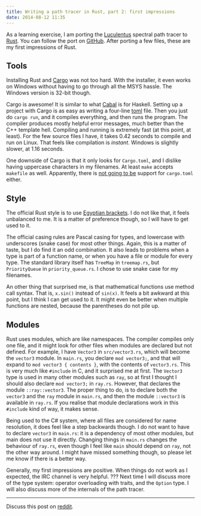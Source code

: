 ```yaml
---
title: Writing a path tracer in Rust, part 2: first impressions
date: 2014-08-12 11:35
---
```


As a learning exercise, I am porting the [Luculentus][luculentus] spectral path tracer to [Rust][rust].
You can follow the port on [GitHub][robigo-luculenta].
After porting a few files, these are my first impressions of Rust.

[rust]:             http://rust-lang.org
[luculentus]:       https://github.com/ruud-v-a/luculentus
[robigo-luculenta]: https://github.com/ruud-v-a/robigo-luculenta

Tools
-----
Installing Rust and [Cargo][cargo] was not too hard.
With the installer, it even works on Windows without having to go through all the MSYS hassle.
The Windows version is 32-bit though.

Cargo is awesome!
It is similar to what [Cabal][cabal] is for Haskell.
Setting up a project with Cargo is as easy as writing a four-line [toml][toml] file.
Then you just do `cargo run`, and it compiles everything, and then runs the program.
The compiler produces mostly helpful error messages, much better than the C++ template hell.
Compiling and running is extremely fast (at this point, at least).
For the few source files I have, it takes 0.42 seconds to compile and run on Linux.
That feels like compilation is _instant_.
Windows is slightly slower, at 1.16 seconds.

<!--more-->

One downside of Cargo is that it only looks for `Cargo.toml`,
and I dislike having uppercase characters in my filenames.
At least `make` accepts `makefile` as well.
Apparently, there is [not going to be][issue45] support for `cargo.toml` either.

[cargo]:   http://crates.io
[cabal]:   http://www.haskell.org/cabal/
[toml]:    https://github.com/toml-lang/toml
[issue45]: https://github.com/rust-lang/cargo/issues/45

Style
-----
The official Rust style is to use [Egyptian brackets][egypt].
I do not like that, it feels unbalanced to me.
It is a matter of preference though, so I will have to get used to it.

The official casing rules are Pascal casing for types, and lowercase with underscores (snake case) for most other things.
Again, this is a matter of taste, but I do find it an odd combination.
It also leads to problems when a type is part of a function name, or when you have a file or module for every type.
The standard library itself has `TreeMap` in `treemap.rs`, but `PriorityQueue` in `priority_queue.rs`.
I chose to use snake case for my filenames.

An other thing that surprised me, is that mathematical functions use method call syntax.
That is, `x.sin()` instead of `sin(x)`.
It feels a bit awkward at this point, but I think I can get used to it.
It might even be better when multiple functions are nested, because the parentheses do not pile up.

[egypt]: http://blog.codinghorror.com/new-programming-jargon/

Modules
-------
Rust uses modules, which are like namespaces.
The compiler compiles only one file, and it might look for other files when modules are declared but not defined.
For example, I have `Vector3` in `src/vector3.rs`, which will become the `vector3` module.
In `main.rs`, you declare `mod vector3;`, and that will expand to `mod vector3 { contents }`, with the contents of `vector3.rs`.
This is very much like `#include` in C, and it surprised me at first.
The `Vector3` type is used in many other modules such as `ray`, so at first I thought I should also declare `mod vector3;` in `ray.rs`.
However, that declares the module `::ray::vector3`.
The proper thing to do, is to declare both the `vector3` and the `ray` module in `main.rs`,
and then the module `::vector3` is available in `ray.rs`.
If you realise that module declarations work in this `#include` kind of way, it makes sense.

Being used to the C# system, where all files are considered for name resolution,
it does feel like a step backwards though.
I do not want to have to declare `vector3` in `main.rs`: it is a dependency of most other modules, but main does not use it directly.
Changing things in `main.rs` changes the behaviour of `ray.rs`,
even though I feel like `main` should depend on `ray`,
not the other way around.
I might have missed something though, so please let me know if there is a better way.

Generally, my first impressions are positive.
When things do not work as I expected, the IRC channel is very helpful.
???
Next time I will discuss more of the type system:
operator overloading with traits, and the `Option` type.
I will also discuss more of the internals of the path tracer.

---

Discuss this post on [reddit][reddit].

[reddit]: http://reddit.com/r/rust/ruudvanasseldonk.com/2014/08/12/writing-a-path-tracer-in-rust-part-2-first-impressions
